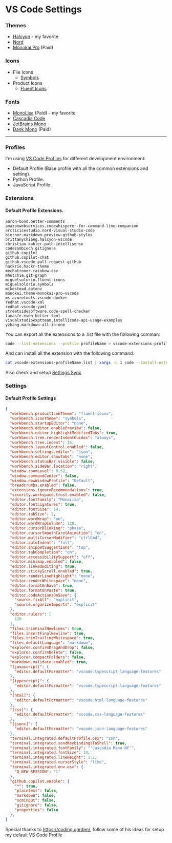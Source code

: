 # VS Code Settings

### Themes
- [Halcyon](https://marketplace.visualstudio.com/items?itemName=brittanychiang.halcyon-vscode) - my favorite
- [Nord](https://marketplace.visualstudio.com/items?itemName=arcticicestudio.nord-visual-studio-code)
- [Monokai Pro](https://marketplace.visualstudio.com/items?itemName=monokai.theme-monokai-pro-vscode) (Paid)

### Icons
- File Icons
  - [Symbols](https://marketplace.visualstudio.com/items?itemName=miguelsolorio.symbols)
- Product Icons
  - [Fluent Icons](https://marketplace.visualstudio.com/items?itemName=miguelsolorio.fluent-icons)
### Fonts
- [MonoLisa](https://www.monolisa.dev/) (Paid) - my favorite
- [Cascadia Code](https://github.com/microsoft/cascadia-code)
- [JetBrains Mono](https://www.jetbrains.com/lp/mono/)
- [Dank Mono](https://philpl.gumroad.com/l/dank-mono) (Paid)

---
### Profiles
I'm using [VS Code Profiles](https://code.visualstudio.com/docs/editor/profiles) for different development environment:
- Default Profile (Base profile with all the common extensions and setting).
- Python Profile.
- JavaScript Profile.

### Extensions

#### Default Profile Extensions.

```
aaron-bond.better-comments
amazonwebservices.codewhisperer-for-command-line-companion
arcticicestudio.nord-visual-studio-code
bierner.markdown-preview-github-styles
brittanychiang.halcyon-vscode
christian-kohler.path-intellisense
codezombiech.gitignore
github.copilot
github.copilot-chat
github.vscode-pull-request-github
hackrio.hackr-theme
mechatroner.rainbow-csv
mhutchie.git-graph
miguelsolorio.fluent-icons
miguelsolorio.symbols
mikestead.dotenv
monokai.theme-monokai-pro-vscode
ms-azuretools.vscode-docker
redhat.vscode-xml
redhat.vscode-yaml
streetsidesoftware.code-spell-checker
tamasfe.even-better-toml
visualstudioexptteam.intellicode-api-usage-examples
yzhang.markdown-all-in-one
```
You can export all the extensions to a .list file with the following comman:
```sh
code --list-extensions --profile profileName > vscode-extensions-profileName.list
```
And can install all the extension with the following command:
```sh
cat vscode-extensions-profileName.list | xargs -L 1 code --install-extension --profile profileName
```
Also check and setup [Settings Sync](https://code.visualstudio.com/docs/editor/settings-sync)
### Settings
#### Default Profile Settings
```json
{
  "workbench.productIconTheme": "fluent-icons",
  "workbench.iconTheme": "symbols",
  "workbench.startupEditor": "none",
  "workbench.editor.enablePreview": false,
  "workbench.editor.highlightModifiedTabs": true,
  "workbench.tree.renderIndentGuides": "always",
  "workbench.tree.indent": 16,
  "workbench.layoutControl.enabled": false,
  "workbench.settings.editor": "json",
  "workbench.editor.showTabs": "none",
  "workbench.statusBar.visible": false,
  "workbench.sideBar.location": "right",
  "window.zoomLevel": 0.52,
  "window.commandCenter": false,
  "window.newWindowProfile": "Default",
  "breadcrumbs.enabled": false,
  "extensions.ignoreRecommendations": true,
  "security.workspace.trust.enabled": false,
  "editor.fontFamily": "MonoLisa",
  "editor.fontLigatures": true,
  "editor.fontSize": 14,
  "editor.tabSize": 2,
  "editor.wordWrap": "on",
  "editor.wordWrapColumn": 120,
  "editor.cursorBlinking": "phase",
  "editor.cursorSmoothCaretAnimation": "on",
  "editor.multiCursorModifier": "ctrlCmd",
  "editor.autoIndent": "full",
  "editor.snippetSuggestions": "top",
  "editor.tabCompletion": "on",
  "editor.accessibilitySupport": "off",
  "editor.minimap.enabled": false,
  "editor.linkedEditing": true,
  "editor.stickyScroll.enabled": true,
  "editor.renderLineHighlight": "none",
  "editor.renderWhitespace": "none",
  "editor.formatOnSave": true,
  "editor.formatOnPaste": true,
  "editor.codeActionsOnSave": {
    "source.fixAll": "explicit",
    "source.organizeImports": "explicit"
  },
  "editor.rulers": [
    120
  ],
  "files.trimFinalNewlines": true,
  "files.insertFinalNewline": true,
  "files.trimTrailingWhitespace": true,
  "files.defaultLanguage": "markdown",
  "explorer.confirmDragAndDrop": false,
  "explorer.confirmDelete": false,
  "explorer.compactFolders": false,
  "markdown.validate.enabled": true,
  "[javascript]": {
    "editor.defaultFormatter": "vscode.typescript-language-features"
  },
  "[typescript]": {
    "editor.defaultFormatter": "vscode.typescript-language-features"
  },
  "[html]": {
    "editor.defaultFormatter": "vscode.html-language-features"
  },
  "[css]": {
    "editor.defaultFormatter": "vscode.css-language-features"
  },
  "[jsonc]": {
    "editor.defaultFormatter": "vscode.json-language-features"
  },
  "terminal.integrated.defaultProfile.osx": "zsh",
  "terminal.integrated.sendKeybindingsToShell": true,
  "terminal.integrated.fontFamily": "'Cascadia Mono NF'",
  "terminal.integrated.fontSize": 14,
  "terminal.integrated.lineHeight": 1.2,
  "terminal.integrated.cursorStyle": "line",
  "terminal.integrated.env.osx": {
    "Q_NEW_SESSION": "1"
  },
  "github.copilot.enable": {
    "*": true,
    "plaintext": false,
    "markdown": false,
    "scminput": false,
    "gitignore": false,
    "properties": false
  },
}

```

Special thanks to https://coding.garden/, follow some of his ideas for setup my default VS Code Profile
